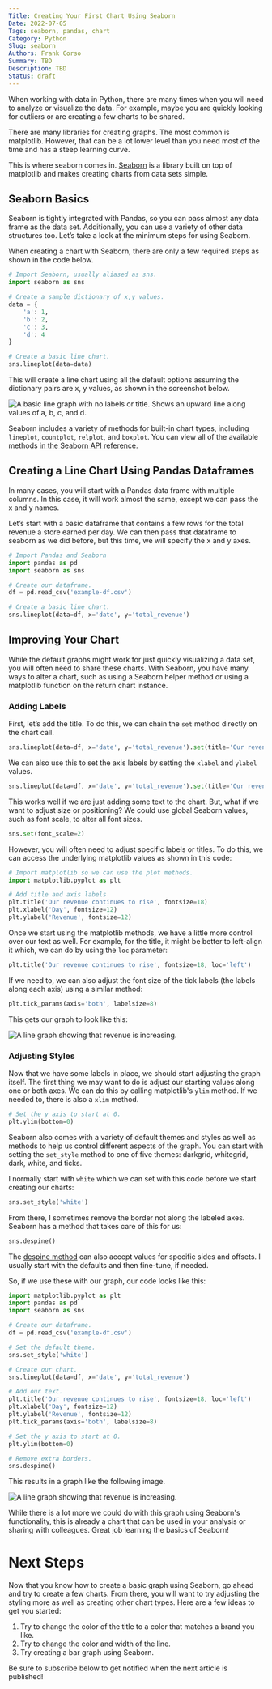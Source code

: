 ```yaml
---
Title: Creating Your First Chart Using Seaborn
Date: 2022-07-05
Tags: seaborn, pandas, chart
Category: Python
Slug: seaborn
Authors: Frank Corso
Summary: TBD
Description: TBD
Status: draft
---
```

When working with data in Python, there are many times when you will need to analyze or visualize the data. For example, maybe you are quickly looking for outliers or are creating a few charts to be shared.

There are many libraries for creating graphs. The most common is matplotlib. However, that can be a lot lower level than you need most of the time and has a steep learning curve.

This is where seaborn comes in. [Seaborn](https://seaborn.pydata.org) is a library built on top of matplotlib and makes creating charts from data sets simple.

## Seaborn Basics

Seaborn is tightly integrated with Pandas, so you can pass almost any data frame as the data set. Additionally, you can use a variety of other data structures too. Let’s take a look at the minimum steps for using Seaborn.

When creating a chart with Seaborn, there are only a few required steps as shown in the code below.

```python
# Import Seaborn, usually aliased as sns.
import seaborn as sns

# Create a sample dictionary of x,y values.
data = {
    'a': 1,
    'b': 2,
    'c': 3,
    'd': 4
}

# Create a basic line chart.
sns.lineplot(data=data)
```

This will create a line chart using all the default options assuming the dictionary pairs are x, y values, as shown in the screenshot below.

![A basic line graph with no labels or title. Shows an upward line along values of a, b, c, and d.]({static}/images/seaborn-101-basic-example.png)

Seaborn includes a variety of methods for built-in chart types, including `lineplot`, `countplot`, `relplot`, and `boxplot`. You can view all of the available methods [in the Seaborn API reference](https://seaborn.pydata.org/api.html).

## Creating a Line Chart Using Pandas Dataframes

In many cases, you will start with a Pandas data frame with multiple columns. In this case, it will work almost the same, except we can pass the x and y names.

Let’s start with a basic dataframe that contains a few rows for the total revenue a store earned per day. We can then pass that dataframe to seaborn as we did before, but this time, we will specify the x and y axes.

```python
# Import Pandas and Seaborn
import pandas as pd
import seaborn as sns

# Create our dataframe.
df = pd.read_csv('example-df.csv')

# Create a basic line chart.
sns.lineplot(data=df, x='date', y='total_revenue')
```

## Improving Your Chart

While the default graphs might work for just quickly visualizing a data set, you will often need to share these charts. With Seaborn, you have many ways to alter a chart, such as using a Seaborn helper method or using a matplotlib function on the return chart instance.

### Adding Labels

First, let’s add the title. To do this, we can chain the `set` method directly on the chart call.

```python
sns.lineplot(data=df, x='date', y='total_revenue').set(title='Our revenue continues to rise')
```

We can also use this to set the axis labels by setting the `xlabel` and `ylabel` values.

```python
sns.lineplot(data=df, x='date', y='total_revenue').set(title='Our revenue continues to rise', xlabel='', ylabel='')
```

This works well if we are just adding some text to the chart. But, what if we want to adjust size or positioning? We could use global Seaborn values, such as font scale, to alter all font sizes.

```python
sns.set(font_scale=2)
```

However, you will often need to adjust specific labels or titles. To do this, we can access the underlying matplotlib values as shown in this code:

```python
# Import matplotlib so we can use the plot methods.
import matplotlib.pyplot as plt

# Add title and axis labels
plt.title('Our revenue continues to rise', fontsize=18)
plt.xlabel('Day', fontsize=12)
plt.ylabel('Revenue', fontsize=12)
```

Once we start using the matplotlib methods, we have a little more control over our text as well. For example, for the title, it might be better to left-align it which, we can do by using the `loc` parameter:

```python
plt.title('Our revenue continues to rise', fontsize=18, loc='left')
```

If we need to, we can also adjust the font size of the tick labels (the labels along each axis) using a similar method:

```python
plt.tick_params(axis='both', labelsize=8)
```

This gets our graph to look like this:

![A line graph showing that revenue is increasing.]({static}/images/seaborn-101-after-labels.png)

### Adjusting Styles

Now that we have some labels in place, we should start adjusting the graph itself. The first thing we may want to do is adjust our starting values along one or both axes. We can do this by calling matplotlib's `ylim` method. If we needed to, there is also a `xlim` method.

```python
# Set the y axis to start at 0.
plt.ylim(bottom=0)
```

Seaborn also comes with a variety of default themes and styles as well as methods to help us control different aspects of the graph. You can start with setting the `set_style` method to one of five themes: darkgrid, whitegrid, dark, white, and ticks.

I normally start with `white` which we can set with this code before we start creating our charts:

```python
sns.set_style('white')
```

From there, I sometimes remove the border not along the labeled axes. Seaborn has a method that takes care of this for us:

```python
sns.despine()
```

The [despine method](https://seaborn.pydata.org/generated/seaborn.despine.html#seaborn.despine) can also accept values for specific sides and offsets. I usually start with the defaults and then fine-tune, if needed.

So, if we use these with our graph, our code looks like this:

```python
import matplotlib.pyplot as plt
import pandas as pd
import seaborn as sns

# Create our dataframe.
df = pd.read_csv('example-df.csv')

# Set the default theme.
sns.set_style('white')

# Create our chart.
sns.lineplot(data=df, x='date', y='total_revenue')

# Add our text.
plt.title('Our revenue continues to rise', fontsize=18, loc='left')
plt.xlabel('Day', fontsize=12)
plt.ylabel('Revenue', fontsize=12)
plt.tick_params(axis='both', labelsize=8)

# Set the y axis to start at 0.
plt.ylim(bottom=0)

# Remove extra borders.
sns.despine()
```

This results in a graph like the following image.

![A line graph showing that revenue is increasing.]({static}/images/seaborn-101-final-graph.png)

While there is a lot more we could do with this graph using Seaborn's functionality, this is already a chart that can be used in your analysis or sharing with colleagues. Great job learning the basics of Seaborn!

# Next Steps

Now that you know how to create a basic graph using Seaborn, go ahead and try to create a few charts. From there, you will want to try adjusting the styling more as well as creating other chart types. Here are a few ideas to get you started:

1. Try to change the color of the title to a color that matches a brand you like.
2. Try to change the color and width of the line.
3. Try creating a bar graph using Seaborn.

Be sure to subscribe below to get notified when the next article is published!
